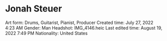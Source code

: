 # Jonah Steuer

Art form: Drums, Guitarist, Pianist, Producer
Created time: July 27, 2022 4:23 AM
Gender: Man
Headshot: IMG_4146.heic
Last edited time: August 19, 2022 7:49 PM
Nationality: United States